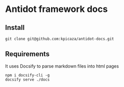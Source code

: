 # Antidot framework docs

## Install

````
git clone git@github.com:kpicaza/antidot-docs.git
````

## Requirements

It uses Docsify to parse markdown files into html pages

````
npm i docsify-cli -g
docsify serve ./docs
````
